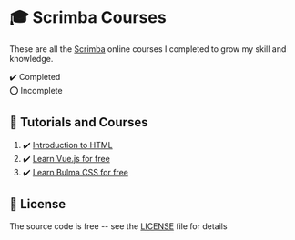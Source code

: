 # :mortar_board: Scrimba Courses

These are all the [Scrimba][scrimba] online courses I completed to grow my skill and knowledge.

:heavy_check_mark: Completed  
:o: Incomplete

## :beginner: Tutorials and Courses

1. :heavy_check_mark: [Introduction to HTML](https://scrimba.com/learn/html)
2. :heavy_check_mark: [Learn Vue.js for free](learn-vuejs-for-free/)
3. :heavy_check_mark: [Learn Bulma CSS for free](https://scrimba.com/learn/bulma)

## :page_with_curl: License

The source code is free -- see the [LICENSE](LICENSE) file for details

[scrimba]: https://scrimba.com/
